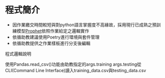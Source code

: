 # 程式簡介

* 因作業繳交時間較短與對python語言掌握度不高緣故，採用現行已成熟之預訓練模型[Prophet](https://facebook.github.io/prophet/)依照作業給定之邏輯實作
* 依循助教建議使用Poetry進行環境與套件管理
* 依循助教提供之作業樣板進行分支後編輯


程式邏輯說明

使用Pandas.read_csv()功能由助教指定的args.training args.testing從CLI(Command Line Interface)讀入training_data.csv與testing_data.csv




